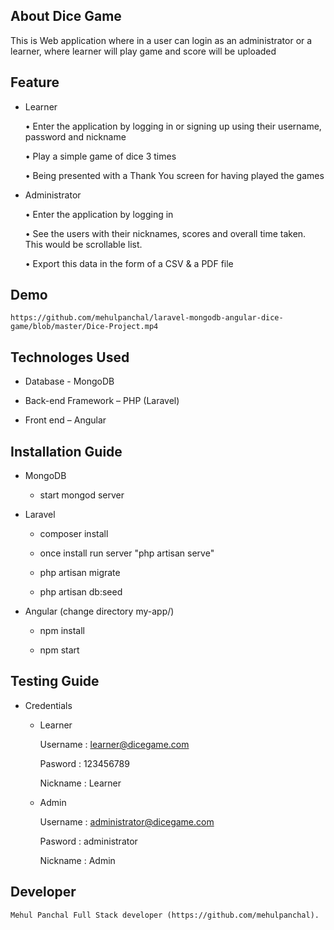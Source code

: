 ## About Dice Game

This is Web application where in a user can login as an administrator or a learner, where learner will play game and score will be uploaded

## Feature

- Learner 

	• 	Enter the application by logging in or signing up using their username, password  and nickname 

	• 	Play a simple game of dice 3 times 

	• 	Being presented with a Thank You screen for having played the games 

- Administrator 

	• 	Enter the application by logging in 

	• 	See the users with their nicknames, scores and overall time taken. This would be  scrollable list. 

	• 	Export this data in the form of a CSV & a PDF file

## Demo

	https://github.com/mehulpanchal/laravel-mongodb-angular-dice-game/blob/master/Dice-Project.mp4

## Technologes Used

- Database - MongoDB 

- Back-end Framework – PHP (Laravel)

- Front end – Angular


## Installation Guide

- MongoDB

	- start mongod server

- Laravel 

	- composer install

	- once install run server "php artisan serve"	

	- php artisan migrate

	- php artisan db:seed	


- Angular (change directory my-app/)

	- npm install

	- npm start


## Testing Guide

- Credentials

	- Learner

		Username : learner@dicegame.com

		Pasword : 123456789

		Nickname : Learner

	- Admin 

		Username : administrator@dicegame.com

		Pasword : administrator

		Nickname : Admin

## Developer
	
	Mehul Panchal Full Stack developer (https://github.com/mehulpanchal).

